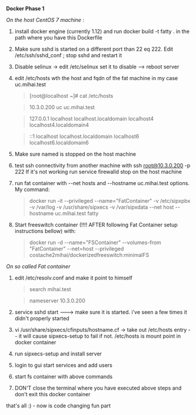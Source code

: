 **Docker Phase 1**

_On the host CentOS 7 machine_ :

1. install docker engine (currently 1.12) and run docker build -t fatty . in the path where you have this Dockerfile

2. Make sure sshd is started on a different port than 22 eq 222. Edit /etc/ssh/sshd_conf ; stop sshd and restart it

3. Disable selinux -> edit /etc/selinux set it to disable --> reboot server

4. edit /etc/hosts wth the host and fqdn of the fat machine in my case uc.mihai.test


    >[root@localhost ~]# cat /etc/hosts

    >10.3.0.200  uc        uc.mihai.test

    >127.0.0.1   localhost localhost.localdomain localhost4 localhost4.localdomain4

    >::1         localhost localhost.localdomain localhost6 localhost6.localdomain6



5. Make sure named is stopped on the host machine


6. test ssh connectivity from another machine with ssh root@10.3.0.200 -p 222
   If it's not working run service firewalld stop on the host machine

7. run fat container  with --net hosts and --hostname uc.mihai.test options. My command:

    >docker run -it  --privileged --name="FatContainer" -v /etc/sipxpbx  -v /var/log -v /usr/share/sipxecs -v /var/sipxdata --net host --hostname uc.mihai.test fatty

8. Start freeswitch container (!!!! AFTER following Fat Container setup instructions bellow) with:

    >docker run -d --name="FSContainer" --volumes-from "FatContainer" --net=host --privileged costache2mihai/dockerizedfreeswitch:minimalFS



_On so called Fat container_

1. edit /etc/resolv.conf  and make it point to himself

    >search mihai.test

    >nameserver 10.3.0.200

2. service sshd start ---> make sure it is started. i've seen a few times it didn't properly started

3. vi /usr/share/sipxecs/cfinputs/hostname.cf -> take out /etc/hosts entry -- it will cause sipxecs-setup to fail if not.
/etc/hosts is mount point in docker container

4. run sipxecs-setup and install server

5. login to gui start services and add users

6. start fs container with above commands

7. DON'T close the terminal where you have executed above steps and don't exit this docker container

that's all :) - now is code changing fun part



